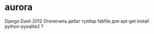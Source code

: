 aurora
======

Django Dash 2012
Отключить дебаг тулбар
fabfile для apt-get install python-pysqlite2 ?